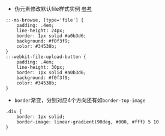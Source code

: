 * 伪元素修改默认file样式实例 [参考](http://www.zhangxinxu.com/study/201306/pseudo-elements-to-style-type-file.html)
```
::-ms-browse, [type='file'] {
    padding: .4em;
    line-height: 24px;
    border: 1px solid #a0b3d6;
    background: #f0f3f9;
    color: #34538b;
}
::-webkit-file-upload-button {
    padding: .4em;
    line-height: 30px;
    border: 1px solid #a0b3d6;
    background: #f0f3f9;
    color: #34538b;
}
```

* `border`渐变，分别对应4个方向还有如`border-top-image`
```
.div {
    border: 1px solid;
    border-image: linear-gradient(90deg, #000, #fff) 5 10
}
```